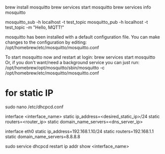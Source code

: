 brew install mosquitto
brew services start mosquitto
brew services info mosquitto

mosquitto_sub -h localhost -t test_topic
mosquitto_pub -h localhost -t test_topic -m "Hello, MQTT!"

mosquitto has been installed with a default configuration file.
You can make changes to the configuration by editing:
    /opt/homebrew/etc/mosquitto/mosquitto.conf

To start mosquitto now and restart at login:
  brew services start mosquitto
Or, if you don't want/need a background service you can just run:
  /opt/homebrew/opt/mosquitto/sbin/mosquitto -c /opt/homebrew/etc/mosquitto/mosquitto.conf

# for static IP
sudo nano /etc/dhcpcd.conf

interface <interface_name>
static ip_address=<desired_static_ip>/24
static routers=<router_ip>
static domain_name_servers=<dns_server_ip>

interface eth0
static ip_address=192.168.1.10/24
static routers=192.168.1.1
static domain_name_servers=8.8.8.8

sudo service dhcpcd restart
ip addr show <interface_name>

